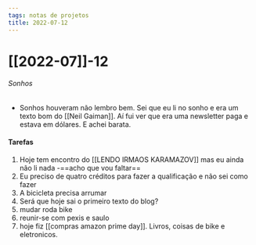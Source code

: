 ```yaml
---
tags: notas de projetos
title: 2022-07-12  
---
```


# [[2022-07]]-12  

###### Sonhos

- Sonhos houveram não lembro bem. Sei que eu li no sonho e era um texto bom do [[Neil Gaiman]]. Aí fui ver que era uma newsletter paga e estava em dólares. E achei barata. 

#### Tarefas

1. Hoje tem encontro do [[LENDO IRMAOS KARAMAZOV]] mas eu ainda não li nada -==acho que vou faltar==
2. Eu preciso de quatro créditos para fazer a qualificação e não sei como fazer
3. A bicicleta precisa arrumar
4. Será que hoje sai o primeiro texto do blog?
5. mudar roda bike
6. reunir-se com pexis e saulo
7. hoje fiz [[compras amazon prime day]]. Livros, coisas de bike e eletronicos.
